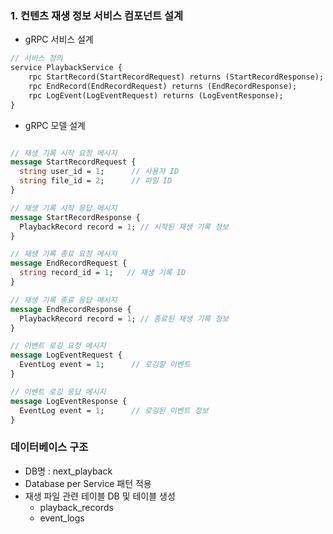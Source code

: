 ### 1. 컨텐츠 재생 정보 서비스 컴포넌트 설계
- gRPC 서비스 설계
```protobuf
// 서비스 정의
service PlaybackService {
    rpc StartRecord(StartRecordRequest) returns (StartRecordResponse);
    rpc EndRecord(EndRecordRequest) returns (EndRecordResponse);
    rpc LogEvent(LogEventRequest) returns (LogEventResponse);
}
```

- gRPC 모델 설계
```protobuf

// 재생 기록 시작 요청 메시지
message StartRecordRequest {
  string user_id = 1;      // 사용자 ID
  string file_id = 2;      // 파일 ID
}

// 재생 기록 시작 응답 메시지
message StartRecordResponse {
  PlaybackRecord record = 1; // 시작된 재생 기록 정보
}

// 재생 기록 종료 요청 메시지
message EndRecordRequest {
  string record_id = 1;   // 재생 기록 ID
}

// 재생 기록 종료 응답 메시지
message EndRecordResponse {
  PlaybackRecord record = 1; // 종료된 재생 기록 정보
}

// 이벤트 로깅 요청 메시지
message LogEventRequest {
  EventLog event = 1;      // 로깅할 이벤트
}

// 이벤트 로깅 응답 메시지
message LogEventResponse {
  EventLog event = 1;      // 로깅된 이벤트 정보
}
```

### 데이터베이스 구조
- DB명 : next_playback
- Database per Service 패턴 적용
- 재생 파일 관련 테이블 DB 및 테이블 생성
    - playback_records
    - event_logs